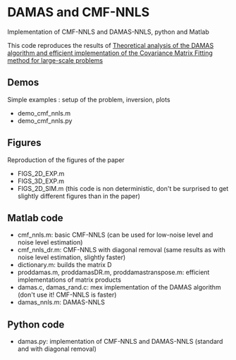 # DAMAS and CMF-NNLS

Implementation of CMF-NNLS and DAMAS-NNLS, python and Matlab

This code reproduces the results of
[Theoretical analysis of the DAMAS algorithm and efficient implementation of the Covariance Matrix Fitting method for large-scale problems](https://gilleschardon.fr/papers/damascmf.pdf)


## Demos

Simple examples : setup of the problem, inversion, plots

* demo_cmf_nnls.m
* demo_cmf_nnls.py

## Figures

Reproduction of the figures of the paper

* FIGS_2D_EXP.m
* FIGS_3D_EXP.m
* FIGS_2D_SIM.m (this code is non deterministic, don't be surprised to get slightly different figures than in the paper)

## Matlab code

* cmf_nnls.m: basic CMF-NNLS (can be used for low-noise level and noise level estimation)
* cmf_nnls_dr.m: CMF-NNLS with diagonal removal (same results as with noise level estimation, slightly faster)
* dictionary.m: builds the matrix D
* proddamas.m, proddamasDR.m, proddamastranspose.m: efficient implementations of matrix products
* damas.c, damas_rand.c: mex implementation of the DAMAS algorithm (don't use it! CMF-NNLS is faster)
* damas_nnls.m: DAMAS-NNLS

## Python code

* damas.py: implementation of CMF-NNLS and DAMAS-NNLS (standard and with diagonal removal)
